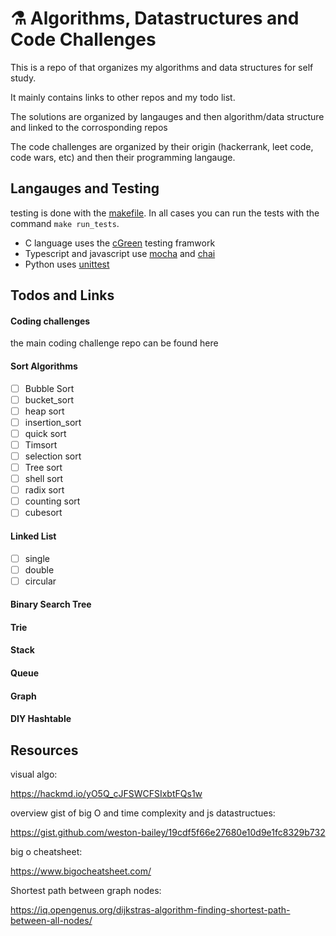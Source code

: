 # ⚗️ Algorithms, Datastructures and Code Challenges

This is a repo of that organizes my algorithms and data structures for self study.

It mainly contains links to other repos and my todo list.

The solutions are organized by langauges and then algorithm/data structure and linked to the corrosponding repos

The code challenges are organized by their origin (hackerrank, leet code, code wars, etc) and then their programming langauge.

## Langauges and Testing

testing is done with the [makefile](https://www.gnu.org/software/make/). In all cases you can run the tests with the command `make run_tests`.

* C language uses the [cGreen](https://github.com/cgreen-devs/cgreen) testing framwork
* Typescript and javascript use [mocha](https://www.npmjs.com/package/mocha) and [chai](https://www.npmjs.com/package/chai) 
* Python uses [unittest](https://docs.python.org/3/library/unittest.html)

## Todos and Links

#### Coding challenges

the main coding challenge repo can be found here

#### Sort Algorithms

* [ ] Bubble Sort
* [ ] bucket_sort
* [ ] heap sort
* [ ] insertion_sort
* [ ] quick sort
* [ ] Timsort
* [ ] selection sort
* [ ] Tree sort
* [ ] shell sort
* [ ] radix sort
* [ ] counting sort
* [ ] cubesort

#### Linked List

* [ ] single
* [ ] double
* [ ] circular

#### Binary Search Tree

#### Trie

#### Stack

#### Queue

#### Graph

#### DIY Hashtable
  
## Resources 

visual algo:

https://hackmd.io/yO5Q_cJFSWCFSIxbtFQs1w

overview gist of big O and time complexity and js datastructues:

https://gist.github.com/weston-bailey/19cdf5f66e27680e10d9e1fc8329b732

big o cheatsheet:

https://www.bigocheatsheet.com/

Shortest path between graph nodes:

https://iq.opengenus.org/dijkstras-algorithm-finding-shortest-path-between-all-nodes/ 

